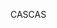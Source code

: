 <span data-ttu-id="b9e45-101">CAS</span><span class="sxs-lookup"><span data-stu-id="b9e45-101">CAS</span></span>